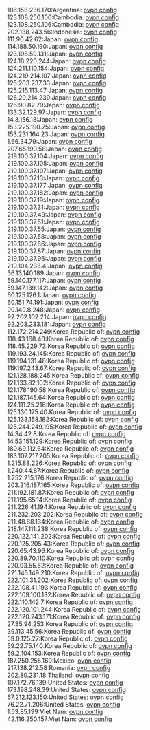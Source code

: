 186.158.236.170:Argentina: [ovpn config](vpn/186_158_236_170.ovpn)  
123.108.250.106:Cambodia: [ovpn config](vpn/123_108_250_106.ovpn)  
123.108.250.106:Cambodia: [ovpn config](vpn/123_108_250_106.ovpn)  
202.138.243.56:Indonesia: [ovpn config](vpn/202_138_243_56.ovpn)  
111.90.42.62:Japan: [ovpn config](vpn/111_90_42_62.ovpn)  
114.188.50.190:Japan: [ovpn config](vpn/114_188_50_190.ovpn)  
123.198.59.131:Japan: [ovpn config](vpn/123_198_59_131.ovpn)  
124.18.220.244:Japan: [ovpn config](vpn/124_18_220_244.ovpn)  
124.211.110.154:Japan: [ovpn config](vpn/124_211_110_154.ovpn)  
124.219.214.107:Japan: [ovpn config](vpn/124_219_214_107.ovpn)  
125.203.237.33:Japan: [ovpn config](vpn/125_203_237_33.ovpn)  
125.215.113.47:Japan: [ovpn config](vpn/125_215_113_47.ovpn)  
126.29.214.239:Japan: [ovpn config](vpn/126_29_214_239.ovpn)  
126.90.82.79:Japan: [ovpn config](vpn/126_90_82_79.ovpn)  
133.32.129.97:Japan: [ovpn config](vpn/133_32_129_97.ovpn)  
14.3.156.13:Japan: [ovpn config](vpn/14_3_156_13.ovpn)  
153.225.190.75:Japan: [ovpn config](vpn/153_225_190_75.ovpn)  
153.231.164.23:Japan: [ovpn config](vpn/153_231_164_23.ovpn)  
1.66.34.79:Japan: [ovpn config](vpn/1_66_34_79.ovpn)  
207.65.190.58:Japan: [ovpn config](vpn/207_65_190_58.ovpn)  
219.100.37.104:Japan: [ovpn config](vpn/219_100_37_104.ovpn)  
219.100.37.105:Japan: [ovpn config](vpn/219_100_37_105.ovpn)  
219.100.37.107:Japan: [ovpn config](vpn/219_100_37_107.ovpn)  
219.100.37.13:Japan: [ovpn config](vpn/219_100_37_13.ovpn)  
219.100.37.177:Japan: [ovpn config](vpn/219_100_37_177.ovpn)  
219.100.37.182:Japan: [ovpn config](vpn/219_100_37_182.ovpn)  
219.100.37.19:Japan: [ovpn config](vpn/219_100_37_19.ovpn)  
219.100.37.31:Japan: [ovpn config](vpn/219_100_37_31.ovpn)  
219.100.37.49:Japan: [ovpn config](vpn/219_100_37_49.ovpn)  
219.100.37.51:Japan: [ovpn config](vpn/219_100_37_51.ovpn)  
219.100.37.55:Japan: [ovpn config](vpn/219_100_37_55.ovpn)  
219.100.37.58:Japan: [ovpn config](vpn/219_100_37_58.ovpn)  
219.100.37.86:Japan: [ovpn config](vpn/219_100_37_86.ovpn)  
219.100.37.87:Japan: [ovpn config](vpn/219_100_37_87.ovpn)  
219.100.37.96:Japan: [ovpn config](vpn/219_100_37_96.ovpn)  
219.104.233.4:Japan: [ovpn config](vpn/219_104_233_4.ovpn)  
36.13.140.189:Japan: [ovpn config](vpn/36_13_140_189.ovpn)  
59.140.177.117:Japan: [ovpn config](vpn/59_140_177_117.ovpn)  
59.147.139.142:Japan: [ovpn config](vpn/59_147_139_142.ovpn)  
60.125.126.1:Japan: [ovpn config](vpn/60_125_126_1.ovpn)  
60.151.74.191:Japan: [ovpn config](vpn/60_151_74_191.ovpn)  
90.149.8.248:Japan: [ovpn config](vpn/90_149_8_248.ovpn)  
92.202.102.214:Japan: [ovpn config](vpn/92_202_102_214.ovpn)  
92.203.233.181:Japan: [ovpn config](vpn/92_203_233_181.ovpn)  
112.172.214.249:Korea Republic of: [ovpn config](vpn/112_172_214_249.ovpn)  
118.43.168.48:Korea Republic of: [ovpn config](vpn/118_43_168_48.ovpn)  
118.45.229.73:Korea Republic of: [ovpn config](vpn/118_45_229_73.ovpn)  
119.193.24.145:Korea Republic of: [ovpn config](vpn/119_193_24_145.ovpn)  
119.194.131.48:Korea Republic of: [ovpn config](vpn/119_194_131_48.ovpn)  
119.197.243.67:Korea Republic of: [ovpn config](vpn/119_197_243_67.ovpn)  
121.128.188.245:Korea Republic of: [ovpn config](vpn/121_128_188_245.ovpn)  
121.133.82.102:Korea Republic of: [ovpn config](vpn/121_133_82_102.ovpn)  
121.178.190.58:Korea Republic of: [ovpn config](vpn/121_178_190_58.ovpn)  
121.187.145.64:Korea Republic of: [ovpn config](vpn/121_187_145_64.ovpn)  
124.111.25.216:Korea Republic of: [ovpn config](vpn/124_111_25_216.ovpn)  
125.130.175.40:Korea Republic of: [ovpn config](vpn/125_130_175_40.ovpn)  
125.133.158.182:Korea Republic of: [ovpn config](vpn/125_133_158_182.ovpn)  
125.244.249.195:Korea Republic of: [ovpn config](vpn/125_244_249_195.ovpn)  
14.34.42.8:Korea Republic of: [ovpn config](vpn/14_34_42_8.ovpn)  
14.53.151.129:Korea Republic of: [ovpn config](vpn/14_53_151_129.ovpn)  
180.69.112.64:Korea Republic of: [ovpn config](vpn/180_69_112_64.ovpn)  
183.107.217.205:Korea Republic of: [ovpn config](vpn/183_107_217_205.ovpn)  
1.215.88.226:Korea Republic of: [ovpn config](vpn/1_215_88_226.ovpn)  
1.240.44.87:Korea Republic of: [ovpn config](vpn/1_240_44_87.ovpn)  
1.252.215.176:Korea Republic of: [ovpn config](vpn/1_252_215_176.ovpn)  
203.216.187.165:Korea Republic of: [ovpn config](vpn/203_216_187_165.ovpn)  
211.192.181.87:Korea Republic of: [ovpn config](vpn/211_192_181_87.ovpn)  
211.195.65.14:Korea Republic of: [ovpn config](vpn/211_195_65_14.ovpn)  
211.226.41.194:Korea Republic of: [ovpn config](vpn/211_226_41_194.ovpn)  
211.232.203.202:Korea Republic of: [ovpn config](vpn/211_232_203_202.ovpn)  
211.48.88.134:Korea Republic of: [ovpn config](vpn/211_48_88_134.ovpn)  
218.147.111.238:Korea Republic of: [ovpn config](vpn/218_147_111_238.ovpn)  
220.122.141.202:Korea Republic of: [ovpn config](vpn/220_122_141_202.ovpn)  
220.125.205.43:Korea Republic of: [ovpn config](vpn/220_125_205_43.ovpn)  
220.65.43.96:Korea Republic of: [ovpn config](vpn/220_65_43_96.ovpn)  
220.89.70.110:Korea Republic of: [ovpn config](vpn/220_89_70_110.ovpn)  
220.93.55.62:Korea Republic of: [ovpn config](vpn/220_93_55_62.ovpn)  
221.145.149.210:Korea Republic of: [ovpn config](vpn/221_145_149_210.ovpn)  
222.101.31.202:Korea Republic of: [ovpn config](vpn/222_101_31_202.ovpn)  
222.108.41.193:Korea Republic of: [ovpn config](vpn/222_108_41_193.ovpn)  
222.109.100.132:Korea Republic of: [ovpn config](vpn/222_109_100_132.ovpn)  
222.110.142.7:Korea Republic of: [ovpn config](vpn/222_110_142_7.ovpn)  
222.120.101.244:Korea Republic of: [ovpn config](vpn/222_120_101_244.ovpn)  
222.120.243.171:Korea Republic of: [ovpn config](vpn/222_120_243_171.ovpn)  
27.35.94.253:Korea Republic of: [ovpn config](vpn/27_35_94_253.ovpn)  
39.113.45.56:Korea Republic of: [ovpn config](vpn/39_113_45_56.ovpn)  
59.0.125.27:Korea Republic of: [ovpn config](vpn/59_0_125_27.ovpn)  
59.22.75.140:Korea Republic of: [ovpn config](vpn/59_22_75_140.ovpn)  
59.2.104.153:Korea Republic of: [ovpn config](vpn/59_2_104_153.ovpn)  
187.250.255.169:Mexico: [ovpn config](vpn/187_250_255_169.ovpn)  
217.138.212.58:Romania: [ovpn config](vpn/217_138_212_58.ovpn)  
202.80.231.18:Thailand: [ovpn config](vpn/202_80_231_18.ovpn)  
107.172.76.139:United States: [ovpn config](vpn/107_172_76_139.ovpn)  
173.198.248.39:United States: [ovpn config](vpn/173_198_248_39.ovpn)  
67.212.123.150:United States: [ovpn config](vpn/67_212_123_150.ovpn)  
76.22.71.206:United States: [ovpn config](vpn/76_22_71_206.ovpn)  
1.53.85.199:Viet Nam: [ovpn config](vpn/1_53_85_199.ovpn)  
42.116.250.157:Viet Nam: [ovpn config](vpn/42_116_250_157.ovpn)  
